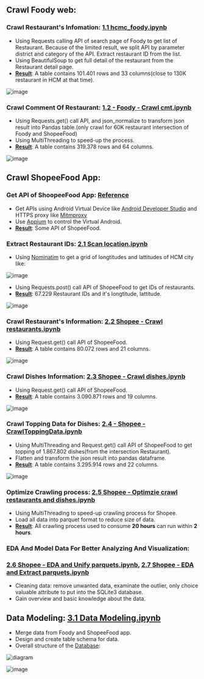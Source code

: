 <!-- # Ho Chi Minh Restaurant Analysis -->
## Crawl Foody web:
### Crawl Restaurant's Infomation: [1.1 hcmc_foody.ipynb](https://github.com/daoquocphong3/Projects/blob/main/Restaurant%20Analysis%20(long%20project)/Code/1.1%20hcmc_foody.ipynb)
- Using Requests calling API of search page of Foody to get list of Restaurant. Because of the limited result, we split API by parameter district and category of the API. Extract restaurant ID from the list.
- Using BeautifulSoup to get full detail of the restaurant from the Restaurant detail page.
- <ins>**Result**</ins>: A table contains 101.401 rows and 33 columns(close to 130K restaurant in HCM at that time).

![image](https://user-images.githubusercontent.com/55779400/220302237-8b923a38-cbe9-48ef-9eaa-23b12661e80a.png)

### Crawl Comment Of Restaurant: [1.2 - Foody - Crawl cmt.ipynb](https://github.com/daoquocphong3/Projects/blob/main/Restaurant%20Analysis%20(long%20project)/Code/1.2%20-%20Foody%20-%20Crawl%20cmt.ipynb)
- Using Requests.get() call API, and json_normalize to transform json result into Pandas table.(only crawl for 60K restaurant intersection of Foody and ShopeeFood)
- Using MultiThreading to speed-up the process.
- <ins>**Result**</ins>: A table contains 319.378 rows and 64 columns.
   
![image](https://user-images.githubusercontent.com/55779400/220302474-eddd8bfc-079b-4321-953f-05fe92676b1e.png)
## Crawl ShopeeFood App:
### Get API of ShoopeeFood App: [Reference](https://www.xbyte.io/how-to-scrape-data-from-mobile-apps.php)
- Get APIs using Android Virtual Device like [Android Developer Studio](https://developer.android.com/studio/) and HTTPS proxy like [Mitmproxy](https://mitmproxy.org/) 
- Use [Appium](https://appium.io/) to control the Virtual Android.
- <ins>**Result**</ins>: Some API of ShopeeFood.

### Extract Restaurant IDs: [2.1 Scan location.ipynb](https://github.com/daoquocphong3/Projects/blob/main/Restaurant%20Analysis%20(long%20project)/Code/2.1%20Scan%20location.ipynb)
- Using [Nominatim](https://nominatim.org/) to get a grid of longtitudes and lattitudes of HCM city like: 

![image](https://user-images.githubusercontent.com/55779400/220310132-475f8532-1925-42fe-8a2e-b707eee2eea3.png)

- Using Requests.post() call API of ShopeeFood to get IDs of restaurants.
- <ins>**Result**</ins>: 67.229 Restaurant IDs and it's longtitude, lattitude.

![image](https://user-images.githubusercontent.com/55779400/220312115-505a12f0-e95f-4ac5-8eef-19657bd9e217.png)

### Crawl Restaurant's Information: [2.2 Shopee - Crawl restaurants.ipynb](https://github.com/daoquocphong3/Projects/blob/main/Restaurant%20Analysis%20(long%20project)/Code/2.2%20Shopee%20-%20Crawl%20restaurants.ipynb)
- Using Request.get() call API of ShopeeFood.
- <ins>**Result**</ins>: A table contains 80.072 rows and 21 columns. 

![image](https://user-images.githubusercontent.com/55779400/220314126-40f3da9d-c976-402f-aeee-1c6b3b1a5b38.png)

### Crawl Dishes Information: [2.3 Shopee - Crawl dishes.ipynb](https://github.com/daoquocphong3/Projects/blob/main/Restaurant%20Analysis%20(long%20project)/Code/2.3%20Shopee%20-%20Crawl%20dishes.ipynb)
- Using Request.get() call API of ShopeeFood.
- <ins>**Result**</ins>: A table contains 3.090.871 rows and 19 columns.

![image](https://user-images.githubusercontent.com/55779400/220380522-7de71b22-67ed-410d-a76b-4e0663a1e5b5.png)



### Crawl Topping Data for Dishes: [2.4 - Shopee - CrawlToppingData.ipynb](https://github.com/daoquocphong3/Projects/blob/main/Restaurant%20Analysis%20(long%20project)/Code/2.4%20-%20Shopee%20-%20CrawlToppingData.ipynb)
- Using MultiThreading and Request.get() call API of ShopeeFood to get topping of 1.867.802 dishes(from the intersection Restaurant).
- Flatten and transform the json result into pandas dataframe.
- <ins>**Result**</ins>: A table contains 3.295.914  rows and 22 columns.

![image](https://user-images.githubusercontent.com/55779400/220430529-00002ad7-d7e5-48c5-b167-12d84556a85d.png)

### Optimize Crawling process: [2.5 Shopee - Optimzie crawl restaurants and dishes.ipynb](https://github.com/daoquocphong3/Projects/blob/main/Restaurant%20Analysis%20(long%20project)/Code/2.5%20Shopee%20-%20Optimzie%20crawl%20restaurants%20and%20dishes.ipynb)
- Using MultiThreading to speed-up crawling process for Shopee.
- Load all data into parquet format to reduce size of data.
- <ins>**Result**</ins>: All crawling process used to consume **20 hours** can run within **2 hours**. 

### EDA And Model Data For Better Analyzing And Visualization: 
### [2.6 Shopee - EDA and Unify parquets.ipynb](https://github.com/daoquocphong3/Projects/blob/main/Restaurant%20Analysis%20(long%20project)/Code/2.6%20Shopee%20-%20EDA%20and%20Unify%20parquets.ipynb), [2.7 Shopee - EDA and Extract parquets.ipynb](https://github.com/daoquocphong3/Projects/blob/main/Restaurant%20Analysis%20(long%20project)/Code/2.7%20Shopee%20-%20EDA%20and%20Extract%20parquets.ipynb)
- Cleaning data: remove unwanted data, examinate the outlier, only choice valuable attribute to put into the SQLite3 database.
- Gain overview and basic knowledge about the data.

## Data Modeling: [3.1 Data Modeling.ipynb](https://github.com/daoquocphong3/Projects/blob/main/Restaurant%20Analysis%20(long%20project)/Code/3.1%20Data%20Modeling.ipynb)
- Merge data from Foody and ShopeeFood app.
- Design and create table schema for data.
- Overall structure of the [Database](https://drive.google.com/file/d/1YipU3eMJLLDLgcV8MGhxXXpRcvfC95lg/view):

![diagram](https://user-images.githubusercontent.com/55779400/220441368-e09dd7d8-bd5d-4eed-9ccb-9694889d08c8.png)

<!-- ![image](https://user-images.githubusercontent.com/55779400/220433755-e3dfea59-3aa1-44af-a000-0399fba53234.png) -->

![image](https://user-images.githubusercontent.com/55779400/220056980-810b1316-4fa5-4456-a971-312821c33a56.png)
